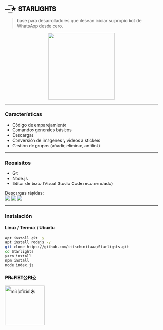 ## ⏤͟͟͞͞★ 𝗦𝗧𝗔𝗥𝗟𝗜𝗚𝗛𝗧𝗦
> base para desarrolladores que desean iniciar su propio bot de WhatsApp desde cero.

<p align="center">
  <img src="https://files.catbox.moe/sklz18.png" width="220px"/>
</p>
  

---

### Características

- Código de emparejamiento
- Comandos generales básicos 
- Descargas 
- Conversión de imágenes y videos a stickers  
- Gestión de grupos (añadir, eliminar, antilink)  

---

### Requisitos

- Git  
- Node.js
- Editor de texto (Visual Studio Code recomendado)  

Descargas rápidas:  
<a href="https://git-scm.com/downloads"><img src="https://img.shields.io/badge/Git-0f172a?style=flat&logo=git&logoColor=ef4444"></a>
<a href="https://nodejs.org/en/download"><img src="https://img.shields.io/badge/Node.js-1e3a8a?style=flat&logo=nodedotjs&logoColor=white"></a>
<a href="https://code.visualstudio.com/"><img src="https://img.shields.io/badge/VSCode-2563eb?style=flat&logo=visual-studio-code&logoColor=white"></a>

---

### Instalación

#### Linux / Termux / Ubuntu

```bash
apt install git -y
apt install nodejs -y
git clone https://github.com/ittschinitaaa/Starlights.git
cd Starlights
yarn install
npm install
node index.js
```
### **`𝐏𝐑☯︎𝐏𝐈𝚵𝐓公𝐑𝐈公`**
<a
href="https://github.com/ittschinitaaa"><img src="https://github.com/ittschinitaaa.png" width="130" height="130" alt="
mі́ᥲ|᥆𝖿іᥴіᥲᥣ𒆜"/></a>
